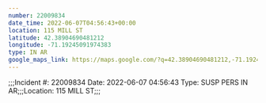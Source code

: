 ```yaml
---
number: 22009834
date_time: 2022-06-07T04:56:43+00:00
location: 115 MILL ST
latitude: 42.38904690481212
longitude: -71.19245091974383
type: IN AR
google_maps_link: https://maps.google.com/?q=42.38904690481212,-71.19245091974383
---
```


;;;Incident #: 22009834  Date: 2022-06-07 04:56:43   Type: SUSP PERS IN AR;;;Location: 115 MILL ST;;;
